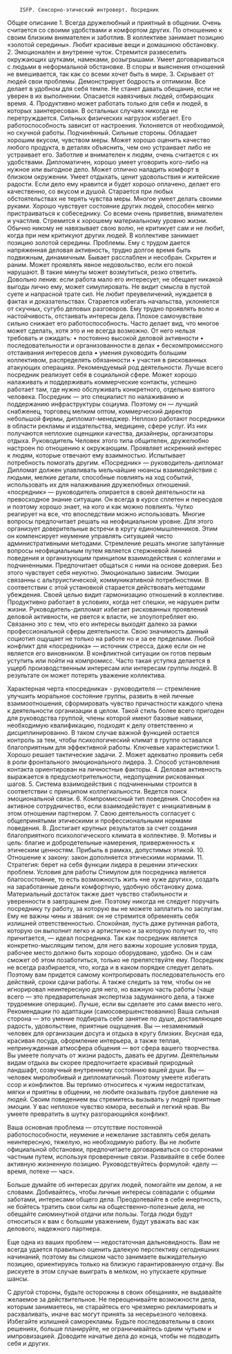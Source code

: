 
 
        ISFP. Сенсорно-этический интроверт. Посредник
Общее описание
    1. Всегда дружелюбный и приятный в общении. Очень считается со своими удобствами и комфортом других. По отношению к своим близким внимателен и заботлив. В коллективе занимает позицию «золотой середины». Любит красивые вещи и домашнюю обстановку. 
    2. Эмоционален и внутренне чуток. Стремится развеселить окружающих шутками, намеками, розыгрышами. Умеет договариваться с людьми в неформальной обстановке. В споры и выяснения отношений не вмешивается, так как со всеми хочет быть в мире. 
    3. Скрывает от людей свои проблемы. Демонстрирует бодрость и оптимизм. Все делает в удобном для себя темпе. Не станет давать обещания, если не уверен в их выполнении. Опасается навязчивых людей, отбирающих время. 
    4. Продуктивно может работать только для себя и людей, в которых заинтересован. В остальных случаях никогда не перетруждается. Сильных физических нагрузок избегает. Его работоспособность зависит от настроения. Уклоняется от необходимой, но скучной работы.
Подчинённый.
Сильные стороны.
Обладает хорошим вкусом, чувством меры. Может хорошо оценить качество любого продукта, в деталях объяснить, чем оно устраивает либо не устраивает его. Заботлив и внимателен к людям, очень считается с их удобствами. Дипломатичен, хорошо умеет уговорить кого-либо на нужное или выгодное дело. Может отлично наладить комфорт в близком окружении. Умеет отдыхать, ценит удовольствия и житейские радости. Если дело ему нравится и будет хорошо оплачено, делает его качественно, со вкусом и душой. Старается при любых обстоятельствах не терять чувства меры. Многое умеет делать своими руками. Хорошо чувствует состояние других людей, способен мягко пристраиваться к собеседнику. Со всеми очень приветлив, внимателен и участлив. Стремится к хорошему материальному уровню жизни. Обычно никому не навязывает свою волю, не критикует сам и не любит, когда при нем критикуют других людей. В коллективе занимает позицию золотой середины. 
Проблемы. 
Ему с трудом дается напряженная деловая активность, трудно долгое время быть подвижным, динамичным. Бывает расслаблен и несобран. Скрытен и раним. Может проявлять явное недовольство, если его покой нарушают. В такие минуты может возмутиться, резко ответить. Довольно ленив: если работа мало его интересует, не обещает никакой выгоды лично ему, может симулировать. Не видит смысла в пустой суете и напрасной трате сил. Не любит преувеличений, нуждается в фактах и доказательствах. Старается избегать начальства, уклоняется от скучных, сугубо деловых разговоров. Ему трудно проявлять волю и настойчивость, отстаивать интересы дела. Плохое самочувствие сильно снижает его работоспособность. Часто делает вид, что многое может сделать, хотя это и не всегда возможно. 
От него нельзя требовать и ожидать: 
    • постоянно высокой деловой активности 
    • последовательности и организованности в делах 
    • бескомпромиссного отстаивания интересов дела 
    • умения руководить большим коллективом, распределять обязанности 
    • участия в рискованных атакующих операциях.
Рекомендуемый род деятельности. 
Лучше всего посредник реализует себя в социальной сфере. Может хорошо налаживать и поддерживать коммерческие контакты, успешно работает там, где нужно обслуживать конкретного, отдельно взятого человека. Посредник — это специалист по налаживанию и поддержанию инфраструктуры социума. Поэтому он — лучший снабженец, торговец мелким оптом, коммерческий директор небольшой фирмы, дипломат-менеджер. Неплохо работают посредники в области рекламы и издательства, медицине, сфере услуг. Из них получаются неплохие оценщики качества, дизайнеры, организаторы отдыха. 
Руководитель
Человек этого типа общителен, дружелюбно настроен по отношению к окружающим. Проявляет искренний интерес к людям, которые отвечают ему взаимностью. Испытывает потребность помогать другим. 
«Посредник» — руководитель-дипломат 
Дипломат должен улавливать мельчайшие нюансы взаимодействия с людьми, мелкие детали, способные повлиять на ход событий, использовать их для налаживания дружелюбных отношений. «посредник» — руководитель опирается в своей деятельности на превосходное знание ситуации. Он всегда в курсе сплетен и пересудов и поэтому хорошо знает, на кого и как можно повлиять. Чутко реагирует на все, что впоследствии можно использовать. Многие вопросы предпочитает решать на неофициальном уровне. Для этого организует доверительные встречи в кругу единомышленников. Этим он компенсирует неумение управлять ситуацией чисто административными методами. Стремление решать многие запутанные вопросы неофициальным путем является стержневой линией поведения и организующим принципом взаимодействия с коллегами и подчиненными. Предпочитает общаться с ними на основе доверия. Без этого чувствует себя неуютно. Эмоционально зависим. Эмоции связанны с альтруистической, коммуникативной потребностями. В соответствии с этой установкой старается действовать методами убеждения. Своей целью видит гармонизацию отношений в коллективе. 
Продуктивно работает в условиях, когда нет спешки, не нарушен ритм жизни. Руководитель-дипломат избегает рискованных проявлений деловой активности, не рвется к власти, не злоупотребляет ею. Связанно это с тем, что его интересы выходят далеко за рамки профессиональной сферы деятельности. Свою значимость данный социотип ощущает не только на работе но и за ее пределами. Любой конфликт для «посредника» — источник стресса, даже если он не является его виновником. В конфликтной ситуации он готов первым уступить или пойти на компромисс. Часто такая уступка делается в ущерб производственным интересам или интересам группы людей. В результате он может потерять уважение коллектива. 

Характерная черта «посредника» - руководителя — стремление улучшить моральное состояние группы, развить в ней личные взаимоотношения, сформировать чувство причастности каждого члена к деятельности организации в целом. Такой стиль более всего пригоден для руководства группой, члены которой имеют базовые навыки, необходимую квалификацию, подходят к делу ответственно и дисциплинированно. В таком случае важной функцией остается контроль за тем, чтобы психологический климат в группе оставался благоприятным для эффективной работы. 
Ключевые характеристики 
    1. Хорошо решает тактические задачи. 
    2. Может адекватно проявить себя в роли фронтального эмоционального лидера. 
    3. Способ установления контакта ориентирован на личностные факторы. 
    4. Деловая активность выражается в предусмотрительности, недопущении рискованных шагов. 
    5. Система взаимодействия с подчиненными строится в соответствии с принципом коллегиальности. Ведется поиск эмоциональной связи. 
    6. Компромиссный тип поведения. Способен на активное сотрудничество, если взаимодействует с инициативным в этом отношении партнером. 
    7. Свою деятельность согласует с общепринятыми этическими и профессиональными нормами поведения. 
    8. Достигает крупных результатов за счет создания благоприятного психологического климата в коллективе. 
    9. Мотивы и цель: благие и добродетельные намерения, приверженность к этическим ценностям. Прибыль в рамках, допустимых этикой. 
    10. Отношение к закону: закон дополняется этическими нормами. 
    11. Стратегия: берет на себя функции лидера в решении этических проблем.
Условия для работы
Стимулом для посредника является благосостояние, то есть возможность жить «не хуже других», создать на заработанные деньги комфортную, удобную обстановку дома. Материальный достаток также дает чувство стабильности и уверенности в завтрашнем дне. Поэтому никогда не следует поручать посреднику ту работу, за которую вы не можете заплатить по заслугам. Ему не важны чины и звания: он не стремится обременять себя излишней ответственностью. Спокойная, пусть даже рутинная работа, которую он выполнит легко и артистично и за которую получит то, что причитается, — идеал посредника. Так как посредник является конкретно-мыслящим типом, для него важны хорошие условия труда, рабочее место должно быть хорошо оборудовано, удобно. Он и сам сможет об этом позаботиться, только не препятствуйте ему. Посредник не всегда разбирается, что, когда и в каком порядке следует делать. Поэтому вам придется самому контролировать последовательность его действий, сроки сдачи работы. А также следить за тем, чтобы он не игнорировал неинтересную для него, но важную часть работы (чаще всего — это предварительная экспертиза задуманного дела, а также трудоемкие операции). Лучше, если вы сделаете это сами вместо него. 
Рекомендации по адаптации (самосовершенствованию)
Ваша сильная сторона — это умение подбирать себе занятие по душе, доставляющее радость, удовольствие, приятные ощущения. Вы — незаменимый человек для организации досуга и отдыха в кругу близких. Вкусная еда, красивая посуда, оформление интерьера, а также теплая, непринужденная атмосфера общения — вот сфера вашего творчества. Вы умеете получать от жизни радость, давать ее другим. Деятельным видам отдыха вы скорее предпочитаете красивый природный ландшафт, созвучный внутреннему состоянию вашей души. 
Вы — человек миролюбивый и дипломатичный. Поэтому умеете избегать ссор и конфликтов. Вы терпимо относитесь к чужим недостаткам, мягки и приятны в общении, не любите оказывать грубое давление на людей. Своим поведением вы стремитесь вызывать у людей приятные эмоции. У вас неплохое чувство юмора, веселый и легкий нрав. Вы умеете превратить в шутку разгорающийся конфликт. 

Ваша основная проблема — отсутствие постоянной работоспособности, неумение и нежелание заставлять себя делать неинтересную, тяжелую, но необходимую работу. Вы не любите официальной обстановки, предпочитаете договариваться со сторонами частным путем, используя проверенные связи. Развивайте в себе более активную жизненную позицию. Руководствуйтесь формулой: «делу — время, потехе — час». 

Больше думайте об интересах других людей, помогайте им делом, а не словами. Добивайтесь, чтобы личные интересы совпадали с общими заботами, интересами общего дела. Преодолевайте в себе инертность, не бойтесь тратить свои силы на общественно-полезные дела, не обещайте сиюминутной отдачи или пользы. Тогда люди будут относиться к вам с большим уважением, будут уважать вас как делового, надежного партнера. 

Еще одна из ваших проблем — недостаточная дальновидность. Вам не всегда удается правильно оценить далекую перспективу сегодняшних начинаний, поэтому вы слишком часто занимаете выжидательную позицию, ориентируясь только на близкую гарантированную отдачу. Вы рискуете в этом случае выиграть в мелком, но упускаете крупные шансы. 

С другой стороны, будьте осторожны в своих обещаниях, не выдавайте желаемое за действительное. Не переоценивайте возможности дела, которым занимаетесь, не старайтесь его чрезмерно рекламировать и расхваливать, иначе вас могут принять за несерьезного человека. Избегайте излишней саморекламы. Будьте последовательны в своих решениях, больше планируйте, не ограничивайтесь одним чутьем и импровизацией. Доводите начатые дела до конца, чтобы не подводить себя и других. 

